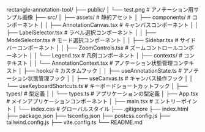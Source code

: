 rectangle-annotation-tool/
├── public/
│   └── test.png                    # アノテーション用サンプル画像
├── src/
│   ├── assets/                     # 静的アセット
│   ├── components/                 # コンポーネント
│   │   ├── AnnotationCanvas.tsx    # キャンバスコンポーネント
│   │   ├── LabelSelector.tsx       # ラベル選択コンポーネント
│   │   ├── ModeSelector.tsx        # モード選択コンポーネント
│   │   ├── Sidebar.tsx             # サイドバーコンポーネント
│   │   ├── ZoomControls.tsx        # ズームコントロールコンポーネント
│   │   └── Legend.tsx              # 凡例コンポーネント
│   ├── contexts/                   # コンテキスト
│   │   └── AnnotationContext.tsx   # アノテーション状態管理コンテキスト
│   ├── hooks/                      # カスタムフック
│   │   ├── useAnnotationState.ts   # アノテーション状態管理フック
│   │   ├── useCanvas.ts            # キャンバス操作フック
│   │   └── useKeyboardShortcuts.ts # キーボードショートカットフック
│   ├── types/                      # 型定義
│   │   └── types.ts                # アプリケーションの型定義
│   ├── App.tsx                     # メインアプリケーションコンポーネント
│   ├── main.tsx                    # エントリーポイント
│   └── index.css                   # グローバルスタイル
├── .gitignore
├── index.html
├── package.json
├── tsconfig.json
├── postcss.config.js
├── tailwind.config.js
├── vite.config.ts
└── README.md

